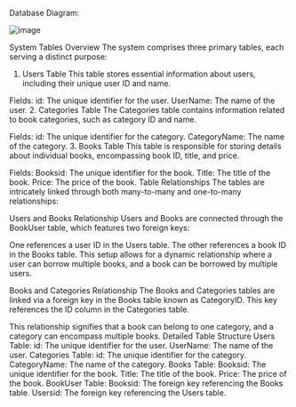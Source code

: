 Database Diagram:

![image](https://github.com/tolgaozkann/OttooPhase5/assets/96147862/9746b5c6-bf41-445c-a335-7e6940ca99cb)

System Tables Overview
The system comprises three primary tables, each serving a distinct purpose:

1. Users Table
This table stores essential information about users, including their unique user ID and name.

Fields:
id: The unique identifier for the user.
UserName: The name of the user.
2. Categories Table
The Categories table contains information related to book categories, such as category ID and name.

Fields:
id: The unique identifier for the category.
CategoryName: The name of the category.
3. Books Table
This table is responsible for storing details about individual books, encompassing book ID, title, and price.

Fields:
Booksid: The unique identifier for the book.
Title: The title of the book.
Price: The price of the book.
Table Relationships
The tables are intricately linked through both many-to-many and one-to-many relationships:

Users and Books Relationship
Users and Books are connected through the BookUser table, which features two foreign keys:

One references a user ID in the Users table.
The other references a book ID in the Books table.
This setup allows for a dynamic relationship where a user can borrow multiple books, and a book can be borrowed by multiple users.

Books and Categories Relationship
The Books and Categories tables are linked via a foreign key in the Books table known as CategoryID. This key references the ID column in the Categories table.

This relationship signifies that a book can belong to one category, and a category can encompass multiple books.
Detailed Table Structure
Users Table:
id: The unique identifier for the user.
UserName: The name of the user.
Categories Table:
id: The unique identifier for the category.
CategoryName: The name of the category.
Books Table:
Booksid: The unique identifier for the book.
Title: The title of the book.
Price: The price of the book.
BookUser Table:
Booksid: The foreign key referencing the Books table.
Usersid: The foreign key referencing the Users table.
